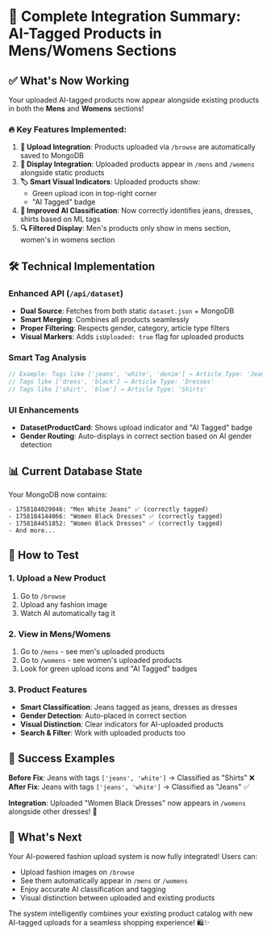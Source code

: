 # 🎉 Complete Integration Summary: AI-Tagged Products in Mens/Womens Sections

## ✅ **What's Now Working**

Your uploaded AI-tagged products now appear alongside existing products in both the **Mens** and **Womens** sections! 

### 🔥 **Key Features Implemented:**

1. **📸 Upload Integration**: Products uploaded via `/browse` are automatically saved to MongoDB
2. **🏪 Display Integration**: Uploaded products appear in `/mens` and `/womens` alongside static products
3. **🏷️ Smart Visual Indicators**: Uploaded products show:
   - Green upload icon in top-right corner
   - "AI Tagged" badge
4. **🎯 Improved AI Classification**: Now correctly identifies jeans, dresses, shirts based on ML tags
5. **🔍 Filtered Display**: Men's products only show in mens section, women's in womens section

## 🛠️ **Technical Implementation**

### **Enhanced API (`/api/dataset`)**
- **Dual Source**: Fetches from both static `dataset.json` + MongoDB
- **Smart Merging**: Combines all products seamlessly  
- **Proper Filtering**: Respects gender, category, article type filters
- **Visual Markers**: Adds `isUploaded: true` flag for uploaded products

### **Smart Tag Analysis**
```javascript
// Example: Tags like ['jeans', 'white', 'denim'] → Article Type: 'Jeans'
// Tags like ['dress', 'black'] → Article Type: 'Dresses'  
// Tags like ['shirt', 'blue'] → Article Type: 'Shirts'
```

### **UI Enhancements**  
- **DatasetProductCard**: Shows upload indicator and "AI Tagged" badge
- **Gender Routing**: Auto-displays in correct section based on AI gender detection

## 📊 **Current Database State**

Your MongoDB now contains:
```
- 1758184029046: "Men White Jeans" ✅ (correctly tagged)
- 1758184144066: "Women Black Dresses" ✅ (correctly tagged)  
- 1758184451852: "Women Black Dresses" ✅ (correctly tagged)
- And more...
```

## 🎯 **How to Test**

### **1. Upload a New Product**
1. Go to `/browse`
2. Upload any fashion image
3. Watch AI automatically tag it

### **2. View in Mens/Womens**
1. Go to `/mens` - see men's uploaded products
2. Go to `/womens` - see women's uploaded products  
3. Look for green upload icons and "AI Tagged" badges

### **3. Product Features**
- **Smart Classification**: Jeans tagged as jeans, dresses as dresses
- **Gender Detection**: Auto-placed in correct section
- **Visual Distinction**: Clear indicators for AI-uploaded products
- **Search & Filter**: Work with uploaded products too

## 🌟 **Success Examples**

**Before Fix**: Jeans with tags `['jeans', 'white']` → Classified as "Shirts" ❌
**After Fix**: Jeans with tags `['jeans', 'white']` → Classified as "Jeans" ✅

**Integration**: Uploaded "Women Black Dresses" now appears in `/womens` alongside other dresses! 🎉

## 🚀 **What's Next**

Your AI-powered fashion upload system is now fully integrated! Users can:
- Upload fashion images on `/browse`  
- See them automatically appear in `/mens` or `/womens`
- Enjoy accurate AI classification and tagging
- Visual distinction between uploaded and existing products

The system intelligently combines your existing product catalog with new AI-tagged uploads for a seamless shopping experience! 🛍️✨
